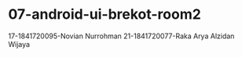 # 07-android-ui-brekot-room2
17-1841720095-Novian Nurrohman 
21-1841720077-Raka Arya Alzidan Wijaya
